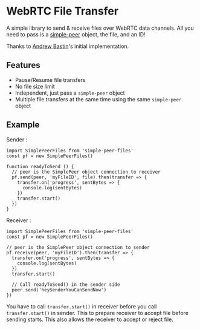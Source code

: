 # WebRTC File Transfer

A simple library to send & receive files over WebRTC data channels. All you need to pass is a [simple-peer](https://www.npmjs.com/package/simple-peer) object, the file, and an ID!

Thanks to [Andrew Bastin](https://github.com/AndrewBastin/justshare-client/tree/master/src/api)'s initial implementation.

## Features

* Pause/Resume file transfers
* No file size limit
* Independent, just pass a `simple-peer` object
* Multiple file transfers at the same time using the same `simple-peer` object

## Example

Sender :
```
import SimplePeerFiles from 'simple-peer-files'
const pf = new SimplePeerFiles()

function readyToSend () {
  // peer is the SimplePeer object connection to receiver
  pf.send(peer, 'myFileID', file).then(transfer => {
    transfer.on('progress', sentBytes => {
      console.log(sentBytes)
    })
    transfer.start()
  })
}
```

Receiver :

```
import SimplePeerFiles from 'simple-peer-files'
const pf = new SimplePeerFiles()

// peer is the SimplePeer object connection to sender
pf.receive(peer, 'myFileID').then(transfer => {
  transfer.on('progress', sentBytes => {
    console.log(sentBytes)
  })
  transfer.start()

  // Call readyToSend() in the sender side
  peer.send('heySenderYouCanSendNow')
})
```

You have to call `transfer.start()` in receiver before you call `transfer.start()` in sender. This to prepare receiver to accept file before sending starts. This also allows the receiver to accept or reject file.